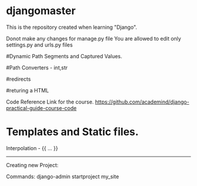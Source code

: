 # djangomaster
This is the repository created when learning "Django".

Donot make any changes for manage.py file
You are allowed to edit only settings.py and urls.py files

#Dynamic Path Segments and Captured Values.

#Path Converters - int,str

#redirects

#returing a HTML

Code Reference Link for the course.
https://github.com/academind/django-practical-guide-course-code

# Templates and Static files.

Interpolation - {{ ... }}


--------------------------

Creating new Project:

Commands:
django-admin startproject my_site


